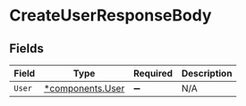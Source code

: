 # CreateUserResponseBody


## Fields

| Field                                               | Type                                                | Required                                            | Description                                         |
| --------------------------------------------------- | --------------------------------------------------- | --------------------------------------------------- | --------------------------------------------------- |
| `User`                                              | [*components.User](../../models/components/user.md) | :heavy_minus_sign:                                  | N/A                                                 |